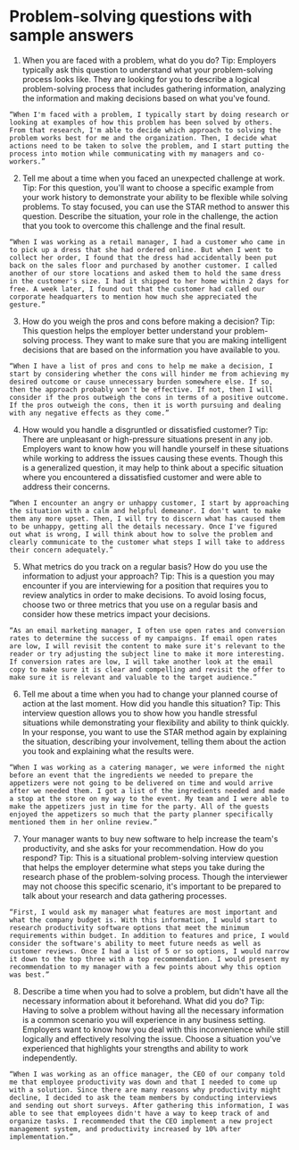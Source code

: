 # Problem-solving questions with sample answers

1. When you are faced with a problem, what do you do?
Tip: Employers typically ask this question to understand what your problem-solving process looks like. They are looking for you to describe a logical problem-solving process that includes gathering information, analyzing the information and making decisions based on what you've found.

```
“When I'm faced with a problem, I typically start by doing research or looking at examples of how this problem has been solved by others. From that research, I'm able to decide which approach to solving the problem works best for me and the organization. Then, I decide what actions need to be taken to solve the problem, and I start putting the process into motion while communicating with my managers and co-workers.”
```

2. Tell me about a time when you faced an unexpected challenge at work.
Tip: For this question, you'll want to choose a specific example from your work history to demonstrate your ability to be flexible while solving problems. To stay focused, you can use the STAR method to answer this question. Describe the situation, your role in the challenge, the action that you took to overcome this challenge and the final result.

```
“When I was working as a retail manager, I had a customer who came in to pick up a dress that she had ordered online. But when I went to collect her order, I found that the dress had accidentally been put back on the sales floor and purchased by another customer. I called another of our store locations and asked them to hold the same dress in the customer's size. I had it shipped to her home within 2 days for free. A week later, I found out that the customer had called our corporate headquarters to mention how much she appreciated the gesture.”
```

3. How do you weigh the pros and cons before making a decision?
Tip: This question helps the employer better understand your problem-solving process. They want to make sure that you are making intelligent decisions that are based on the information you have available to you.

```
“When I have a list of pros and cons to help me make a decision, I start by considering whether the cons will hinder me from achieving my desired outcome or cause unnecessary burden somewhere else. If so, then the approach probably won't be effective. If not, then I will consider if the pros outweigh the cons in terms of a positive outcome. If the pros outweigh the cons, then it is worth pursuing and dealing with any negative effects as they come.”
```

4. How would you handle a disgruntled or dissatisfied customer?
Tip: There are unpleasant or high-pressure situations present in any job. Employers want to know how you will handle yourself in these situations while working to address the issues causing these events. Though this is a generalized question, it may help to think about a specific situation where you encountered a dissatisfied customer and were able to address their concerns.

```
“When I encounter an angry or unhappy customer, I start by approaching the situation with a calm and helpful demeanor. I don't want to make them any more upset. Then, I will try to discern what has caused them to be unhappy, getting all the details necessary. Once I've figured out what is wrong, I will think about how to solve the problem and clearly communicate to the customer what steps I will take to address their concern adequately.”
```

5. What metrics do you track on a regular basis? How do you use the information to adjust your approach?
Tip: This is a question you may encounter if you are interviewing for a position that requires you to review analytics in order to make decisions. To avoid losing focus, choose two or three metrics that you use on a regular basis and consider how these metrics impact your decisions.

```
“As an email marketing manager, I often use open rates and conversion rates to determine the success of my campaigns. If email open rates are low, I will revisit the content to make sure it's relevant to the reader or try adjusting the subject line to make it more interesting. If conversion rates are low, I will take another look at the email copy to make sure it is clear and compelling and revisit the offer to make sure it is relevant and valuable to the target audience.”
```

6. Tell me about a time when you had to change your planned course of action at the last moment. How did you handle this situation?
Tip: This interview question allows you to show how you handle stressful situations while demonstrating your flexibility and ability to think quickly. In your response, you want to use the STAR method again by explaining the situation, describing your involvement, telling them about the action you took and explaining what the results were.

```
“When I was working as a catering manager, we were informed the night before an event that the ingredients we needed to prepare the appetizers were not going to be delivered on time and would arrive after we needed them. I got a list of the ingredients needed and made a stop at the store on my way to the event. My team and I were able to make the appetizers just in time for the party. All of the guests enjoyed the appetizers so much that the party planner specifically mentioned them in her online review.”
```

7. Your manager wants to buy new software to help increase the team's productivity, and she asks for your recommendation. How do you respond?
Tip: This is a situational problem-solving interview question that helps the employer determine what steps you take during the research phase of the problem-solving process. Though the interviewer may not choose this specific scenario, it's important to be prepared to talk about your research and data gathering processes.

```
“First, I would ask my manager what features are most important and what the company budget is. With this information, I would start to research productivity software options that meet the minimum requirements within budget. In addition to features and price, I would consider the software's ability to meet future needs as well as customer reviews. Once I had a list of 5 or so options, I would narrow it down to the top three with a top recommendation. I would present my recommendation to my manager with a few points about why this option was best.”
```

8. Describe a time when you had to solve a problem, but didn't have all the necessary information about it beforehand. What did you do?
Tip: Having to solve a problem without having all the necessary information is a common scenario you will experience in any business setting. Employers want to know how you deal with this inconvenience while still logically and effectively resolving the issue. Choose a situation you've experienced that highlights your strengths and ability to work independently.

```
“When I was working as an office manager, the CEO of our company told me that employee productivity was down and that I needed to come up with a solution. Since there are many reasons why productivity might decline, I decided to ask the team members by conducting interviews and sending out short surveys. After gathering this information, I was able to see that employees didn't have a way to keep track of and organize tasks. I recommended that the CEO implement a new project management system, and productivity increased by 10% after implementation.”
```